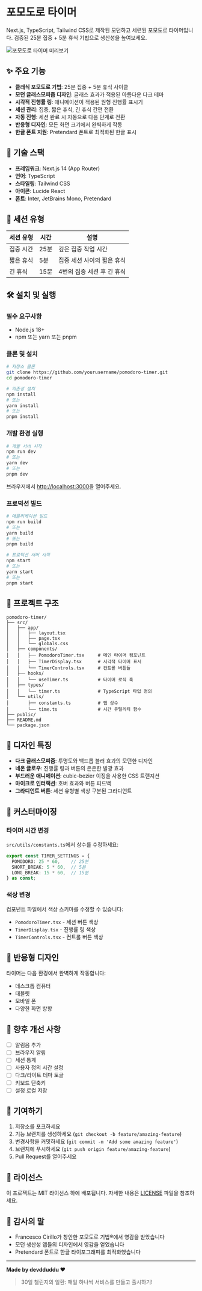 # 포모도로 타이머

Next.js, TypeScript, Tailwind CSS로 제작된 모던하고 세련된 포모도로 타이머입니다. 검증된 25분 집중 + 5분 휴식 기법으로 생산성을 높여보세요.

![포모도로 타이머 미리보기](./public/preview.png)

## ✨ 주요 기능

- **클래식 포모도로 기법**: 25분 집중 + 5분 휴식 사이클
- **모던 글래스모피즘 디자인**: 글래스 효과가 적용된 아름다운 다크 테마
- **시각적 진행률 링**: 애니메이션이 적용된 원형 진행률 표시기
- **세션 관리**: 집중, 짧은 휴식, 긴 휴식 간편 전환
- **자동 진행**: 세션 완료 시 자동으로 다음 단계로 전환
- **반응형 디자인**: 모든 화면 크기에서 완벽하게 작동
- **한글 폰트 지원**: Pretendard 폰트로 최적화된 한글 표시

## 🚀 기술 스택

- **프레임워크**: Next.js 14 (App Router)
- **언어**: TypeScript
- **스타일링**: Tailwind CSS
- **아이콘**: Lucide React
- **폰트**: Inter, JetBrains Mono, Pretendard

## 🎯 세션 유형

| 세션 유형 | 시간 | 설명 |
|----------|------|------|
| 집중 시간 | 25분 | 깊은 집중 작업 시간 |
| 짧은 휴식 | 5분 | 집중 세션 사이의 짧은 휴식 |
| 긴 휴식 | 15분 | 4번의 집중 세션 후 긴 휴식 |

## 🛠️ 설치 및 실행

### 필수 요구사항
- Node.js 18+ 
- npm 또는 yarn 또는 pnpm

### 클론 및 설치
```bash
# 저장소 클론
git clone https://github.com/yourusername/pomodoro-timer.git
cd pomodoro-timer

# 의존성 설치
npm install
# 또는
yarn install
# 또는
pnpm install
```

### 개발 환경 실행
```bash
# 개발 서버 시작
npm run dev
# 또는
yarn dev
# 또는
pnpm dev
```

브라우저에서 [http://localhost:3000](http://localhost:3000)을 열어주세요.

### 프로덕션 빌드
```bash
# 애플리케이션 빌드
npm run build
# 또는
yarn build
# 또는
pnpm build

# 프로덕션 서버 시작
npm start
# 또는
yarn start
# 또는
pnpm start
```

## 📁 프로젝트 구조

```
pomodoro-timer/
├── src/
│   ├── app/
│   │   ├── layout.tsx
│   │   ├── page.tsx
│   │   └── globals.css
│   ├── components/
│   │   ├── PomodoroTimer.tsx     # 메인 타이머 컴포넌트
│   │   ├── TimerDisplay.tsx      # 시각적 타이머 표시
│   │   └── TimerControls.tsx     # 컨트롤 버튼들
│   ├── hooks/
│   │   └── useTimer.ts           # 타이머 로직 훅
│   ├── types/
│   │   └── timer.ts              # TypeScript 타입 정의
│   └── utils/
│       ├── constants.ts          # 앱 상수
│       └── time.ts               # 시간 유틸리티 함수
├── public/
├── README.md
└── package.json
```

## 🎨 디자인 특징

- **다크 글래스모피즘**: 투명도와 백드롭 블러 효과의 모던한 디자인
- **네온 글로우**: 진행률 링과 버튼의 은은한 발광 효과
- **부드러운 애니메이션**: cubic-bezier 이징을 사용한 CSS 트랜지션
- **마이크로 인터랙션**: 호버 효과와 버튼 피드백
- **그라디언트 버튼**: 세션 유형별 색상 구분된 그라디언트

## 🔧 커스터마이징

### 타이머 시간 변경
`src/utils/constants.ts`에서 상수를 수정하세요:

```typescript
export const TIMER_SETTINGS = {
  POMODORO: 25 * 60,    // 25분
  SHORT_BREAK: 5 * 60,  // 5분
  LONG_BREAK: 15 * 60,  // 15분
} as const;
```

### 색상 변경
컴포넌트 파일에서 색상 스키마를 수정할 수 있습니다:
- `PomodoroTimer.tsx` - 세션 버튼 색상
- `TimerDisplay.tsx` - 진행률 링 색상
- `TimerControls.tsx` - 컨트롤 버튼 색상

## 📱 반응형 디자인

타이머는 다음 환경에서 완벽하게 작동합니다:
- 데스크톱 컴퓨터
- 태블릿
- 모바일 폰
- 다양한 화면 방향

## 🌟 향후 개선 사항

- [ ] 알림음 추가
- [ ] 브라우저 알림
- [ ] 세션 통계
- [ ] 사용자 정의 시간 설정
- [ ] 다크/라이트 테마 토글
- [ ] 키보드 단축키
- [ ] 설정 로컬 저장

## 🤝 기여하기

1. 저장소를 포크하세요
2. 기능 브랜치를 생성하세요 (`git checkout -b feature/amazing-feature`)
3. 변경사항을 커밋하세요 (`git commit -m 'Add some amazing feature'`)
4. 브랜치에 푸시하세요 (`git push origin feature/amazing-feature`)
5. Pull Request를 열어주세요

## 📄 라이선스

이 프로젝트는 MIT 라이선스 하에 배포됩니다. 자세한 내용은 [LICENSE](LICENSE) 파일을 참조하세요.

## 💝 감사의 말

- Francesco Cirillo가 창안한 포모도로 기법®에서 영감을 받았습니다
- 모던 생산성 앱들의 디자인에서 영감을 얻었습니다
- Pretendard 폰트로 한글 타이포그래피를 최적화했습니다

---

**Made by devdduddu ❤️**

> 30일 챌린지의 일환: 매일 하나씩 서비스를 만들고 출시하기!